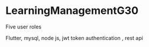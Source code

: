 # LearningManagementG30
Five user roles

Flutter, mysql, node js, jwt token authentication , rest api

